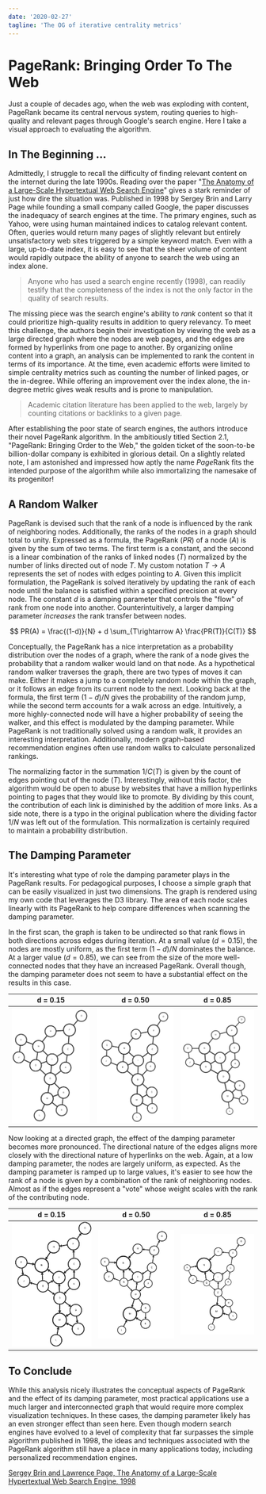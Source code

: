 ```yaml
---
date: '2020-02-27'
tagline: 'The OG of iterative centrality metrics'
---
```


# PageRank: Bringing Order To The Web

Just a couple of decades ago, when the web was exploding with content, PageRank became its central nervous system, routing queries to high-quality and relevant pages through Google's search engine.
Here I take a visual approach to evaluating the algorithm.

## In The Beginning ...

Admittedly, I struggle to recall the difficulty of finding relevant content on the internet during the late 1990s. Reading over the paper "[The Anatomy of a Large-Scale Hypertextual Web Search Engine](http://infolab.stanford.edu/pub/papers/google.pdf)" gives a stark reminder of just how dire the situation was. Published in 1998 by Sergey Brin and Larry Page while founding a small company called Google, the paper discusses the inadequacy of search engines at the time. The primary engines, such as Yahoo, were using human maintained indices to catalog relevant content. Often, queries would return many pages of slightly relevant but entirely unsatisfactory web sites triggered by a simple keyword match. Even with a large, up-to-date index, it is easy to see that the sheer volume of content would rapidly outpace the ability of anyone to search the web using an index alone.

> Anyone who has used a search engine recently (1998), can readily testify that the completeness of the index is not the only factor in the quality of search results.

The missing piece was the search engine's ability to *rank* content so that it could prioritize high-quality results in addition to query relevancy.
To meet this challenge, the authors begin their investigation by viewing the web as a large directed graph where the nodes are web pages, and the edges are formed by hyperlinks from one page to another. By organizing online content into a graph, an analysis can be implemented to rank the content in terms of its importance. At the time, even academic efforts were limited to simple centrality metrics such as counting the number of linked pages, or the in-degree. While offering an improvement over the index alone, the in-degree metric gives weak results and is prone to manipulation.

> Academic citation literature has been applied to the web, largely by counting citations or backlinks to a given page.

After establishing the poor state of search engines, the authors introduce their novel PageRank algorithm. In the ambitiously titled Section 2.1, "PageRank: Bringing Order to the Web," the golden ticket of the soon-to-be billion-dollar company is exhibited in glorious detail.
On a slightly related note, I am astonished and impressed how aptly the name *Page*Rank fits the intended purpose of the algorithm while also immortalizing the namesake of its progenitor!

## A Random Walker

PageRank is devised such that the rank of a node is influenced by the rank of neighboring nodes. Additionally, the ranks of the nodes in a graph should total to unity. Expressed as a formula, the PageRank ($PR$) of a node ($A$) is given by the sum of two terms. The first term is a constant, and the second is a linear combination of the ranks of linked nodes ($T$) normalized by the number of links directed out of node $T$. My custom notation $T\rightarrow A$ represents the set of nodes with edges pointing to $A$. Given this implicit formulation, the PageRank is solved iteratively by updating the rank of each node until the balance is satisfied within a specified precision at every node. The constant $d$ is a damping parameter that controls the "flow" of rank from one node into another. Counterintuitively, a larger damping parameter *increases* the rank transfer between nodes.

$$
PR(A) = \frac{(1-d)}{N} + d \sum_{T\rightarrow A} \frac{PR(T)}{C(T)}
$$

Conceptually, the PageRank has a nice interpretation as a probability distribution over the nodes of a graph, where the rank of a node gives the probability that a random walker would land on that node. As a hypothetical random walker traverses the graph, there are two types of moves it can make. Either it makes a jump to a completely random node within the graph, or it follows an edge from its current node to the next. Looking back at the formula, the first term $(1-d)/N$ gives the probability of the random jump, while the second term accounts for a walk across an edge. Intuitively, a more highly-connected node will have a higher probability of seeing the walker, and this effect is modulated by the damping parameter. While PageRank is not traditionally solved using a random walk, it provides an interesting interpretation. Additionally, modern graph-based recommendation engines often use random walks to calculate personalized rankings.

The normalizing factor in the summation $1/C(T)$ is given by the count of edges pointing out of the node ($T$). Interestingly, without this factor, the algorithm would be open to abuse by websites that have a million hyperlinks pointing to pages that they would like to promote.
By dividing by this count, the contribution of each link is diminished by the addition of more links. As a side note, there is a typo in the original publication where the dividing factor $1/N$ was left out of the formulation. This normalization is certainly required to maintain a probability distribution.

## The Damping Parameter

It's interesting what type of role the damping parameter plays in the PageRank results. For pedagogical purposes, I choose a simple graph that can be easily visualized in just two dimensions. The graph is rendered using my own code that leverages the D3 library. The area of each node scales linearly with its PageRank to help compare differences when scanning the damping parameter.

In the first scan, the graph is taken to be undirected so that rank flows in both directions across edges during iteration. At a small value ($d=0.15$), the nodes are mostly uniform, as the first term $(1-d)/N$ dominates the balance. At a larger value ($d=0.85$), we can see from the size of the more well-connected nodes that they have an increased PageRank. Overall though, the damping parameter does not seem to have a substantial effect on the results in this case.

d = 0.15 | d = 0.50 | d = 0.85
:-------------------------:|:-------------------------:|:-----:|
![Damping Parameter d=0.15](pr_0.15.png)  |  ![Damping Parameter d=0.50](pr_0.5.png) | ![Damping Parameter d=0.85](pr_0.85.png)

Now looking at a directed graph, the effect of the damping parameter becomes more pronounced.
The directional nature of the edges aligns more closely with the directional nature of hyperlinks on the web.
Again, at a low damping parameter, the nodes are largely uniform, as expected.
As the damping parameter is ramped up to large values, it's easier to see how the rank of a node is given by a combination of the rank of neighboring nodes. Almost as if the edges represent a "vote" whose weight scales with the rank of the contributing node.


d = 0.15 | d = 0.50 | d = 0.85
:-------------------------:|:-------------------------:|:-----:|
![Damping Parameter d=0.15](pr_0.15_directed.png)  |  ![Damping Parameter d=0.50](pr_0.50_directed.png) | ![Damping Parameter d=0.85](pr_0.85_directed.png)

## To Conclude

While this analysis nicely illustrates the conceptual aspects of PageRank and the effect of its damping parameter, most practical applications use a much larger and interconnected graph that would require more complex visualization techniques. In these cases, the damping parameter likely has an even stronger effect than seen here. Even though modern search engines have evolved to a level of complexity that far surpasses the simple algorithm published in 1998, the ideas and techniques associated with the PageRank algorithm still have a place in many applications today, including personalized recommendation engines.

[Sergey Brin and Lawrence Page, The Anatomy of a Large-Scale Hypertextual Web Search Engine, 1998](http://infolab.stanford.edu/pub/papers/google.pdf)